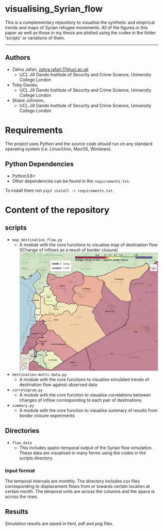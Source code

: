 # visualising_Syrian_flow
This is a complementary repository to visualise the synthetic and empirical trends and maps of Syrian refugee movements. All of the figures in this paper as well as those in my thesis are plotted using the codes in the folder 'scripts' or variations of them.
***
## Authors

 * Zahra Jafari, <zahra.jafari.17@ucl.ac.uk>
   * UCL Jill Dando Institute of Security and Crime Science, University College London
 * Toby Davies,
   * UCL Jill Dando Institute of Security and Crime Science, University College London
 * Shane Johnson,
   * UCL Jill Dando Institute of Security and Crime Science, University College London

# Requirements

The project uses Python and the source code should run on any standard operating system (i.e. Linux/Unix, MacOS, Windows).

## Python Dependencies

 - Python3.6+
 - Other dependencies can be found in the `requirements.txt`.

 To install them run `pip3 install -r requirements.txt`.

# Content of the repository

## scripts
  - `map_destination_flow.py`
    - A module with the core functions to visualise map of destination flow
    ![Change of inflows as a result of border closure]<img src='map_leb_jo_social.png' width='500'>
  - `destination-multi-data.py`
    - A module with the core functions to visualise simulated trends of destination flow against observed data
  - `correlogram.py`
    - A module with the core function to visualise correlations between changes of inflow corresponding to each pair of destinations
  - `summary.py`
    - A module with the core function to visualise summary of results from border closure experiments

## Directories

  - `flow_data`
    - This includes spatio-temporal output of the Syrian flow simulation. These data are visualised in many forms using the codes in the scripts directory.
### Input format

The temporal intervals are monthly. The directory includes csv files corresponding to displacement flows from or towards certain location at certain month. The temporal units are across the columns and the space is across the rows.

## Results

Simulation results are saved in html, pdf and png files.
